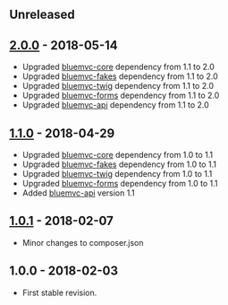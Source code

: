 ## Unreleased

## [2.0.0] - 2018-05-14
- Upgraded [bluemvc-core](https://github.com/themichaelhall/bluemvc-core) dependency from 1.1 to 2.0
- Upgraded [bluemvc-fakes](https://github.com/themichaelhall/bluemvc-fakes) dependency from 1.1 to 2.0
- Upgraded [bluemvc-twig](https://github.com/themichaelhall/bluemvc-twig) dependency from 1.1 to 2.0
- Upgraded [bluemvc-forms](https://github.com/themichaelhall/bluemvc-forms) dependency from 1.1 to 2.0
- Upgraded [bluemvc-api](https://github.com/themichaelhall/bluemvc-api) dependency from 1.1 to 2.0

## [1.1.0] - 2018-04-29
- Upgraded [bluemvc-core](https://github.com/themichaelhall/bluemvc-core) dependency from 1.0 to 1.1
- Upgraded [bluemvc-fakes](https://github.com/themichaelhall/bluemvc-fakes) dependency from 1.0 to 1.1
- Upgraded [bluemvc-twig](https://github.com/themichaelhall/bluemvc-twig) dependency from 1.0 to 1.1
- Upgraded [bluemvc-forms](https://github.com/themichaelhall/bluemvc-forms) dependency from 1.0 to 1.1
- Added [bluemvc-api](https://github.com/themichaelhall/bluemvc-api) version 1.1

## [1.0.1] - 2018-02-07
- Minor changes to composer.json

## 1.0.0 - 2018-02-03
- First stable revision.

[2.0.0]: https://github.com/themichaelhall/bluemvc/compare/v1.1.0...v2.0.0
[1.1.0]: https://github.com/themichaelhall/bluemvc/compare/v1.0.1...v1.1.0
[1.0.1]: https://github.com/themichaelhall/bluemvc/compare/v1.0.0...v1.0.1